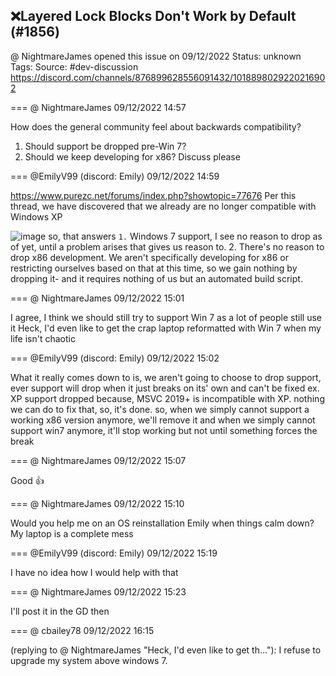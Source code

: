 ## ❌Layered Lock Blocks Don't Work by Default (#1856)
@ NightmareJames opened this issue on 09/12/2022
Status: unknown
Tags: 
Source: #dev-discussion https://discord.com/channels/876899628556091432/1018898029220216902


=== @ NightmareJames 09/12/2022 14:57

How does the general community feel about backwards compatibility?
1.  Should support be dropped pre-Win 7?
2.  Should we keep developing for x86?
Discuss please

=== @EmilyV99 (discord: Emily) 09/12/2022 14:59

https://www.purezc.net/forums/index.php?showtopic=77676
Per this thread, we have discovered that we already are no longer compatible with Windows XP

![image](https://cdn.discordapp.com/attachments/1018898029220216902/1018898754163703859/unknown.png?ex=65e5e1e9&is=65d36ce9&hm=e9093645a56e43379f82c59c00521038bbbe126c4937b27a6d5560f5034ecf95&)
so, that answers `1.`
Windows 7 support, I see no reason to drop as of yet, until a problem arises that gives us reason to.
2. There's no reason to drop x86 development. We aren't specifically developing for x86 or restricting ourselves based on that at this time, so we gain nothing by dropping it- and it requires nothing of us but an automated build script.

=== @ NightmareJames 09/12/2022 15:01

I agree, I think we should still try to support Win 7 as a lot of people still use it
Heck, I'd even like to get the crap laptop reformatted with Win 7 when my life isn't chaotic

=== @EmilyV99 (discord: Emily) 09/12/2022 15:02

What it really comes down to is, we aren't going to choose to drop support, ever
support will drop
when it just breaks on its' own and can't be fixed
ex. XP support dropped because, MSVC 2019+ is incompatible with XP.
nothing we can do to fix that, so, it's done.
so, when we simply cannot support a working x86 version anymore, we'll remove it
and when we simply cannot support win7 anymore, it'll stop working
but not until something forces the break

=== @ NightmareJames 09/12/2022 15:07

Good
👍

=== @ NightmareJames 09/12/2022 15:10

Would you help me on an OS reinstallation Emily when things calm down?  My laptop is a complete mess

=== @EmilyV99 (discord: Emily) 09/12/2022 15:19

I have no idea how I would help with that

=== @ NightmareJames 09/12/2022 15:23

I'll post it in the GD then

=== @ cbailey78 09/12/2022 16:15

(replying to @ NightmareJames "Heck, I'd even like to get th…"): I refuse to upgrade my system above windows 7.
